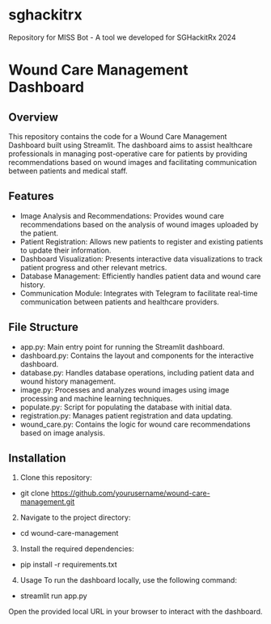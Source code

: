 # sghackitrx
Repository for MISS Bot - A tool we developed for SGHackitRx 2024
# Wound Care Management Dashboard
## Overview
This repository contains the code for a Wound Care Management Dashboard built using Streamlit. The dashboard aims to assist healthcare professionals in managing post-operative care for patients by providing recommendations based on wound images and facilitating communication between patients and medical staff.

## Features
* Image Analysis and Recommendations: Provides wound care recommendations based on the analysis of wound images uploaded by the patient.
* Patient Registration: Allows new patients to register and existing patients to update their information.
* Dashboard Visualization: Presents interactive data visualizations to track patient progress and other relevant metrics.
* Database Management: Efficiently handles patient data and wound care history.
* Communication Module: Integrates with Telegram to facilitate real-time communication between patients and healthcare providers.

## File Structure
* app.py: Main entry point for running the Streamlit dashboard.
* dashboard.py: Contains the layout and components for the interactive dashboard.
* database.py: Handles database operations, including patient data and wound history management.
* image.py: Processes and analyzes wound images using image processing and machine learning techniques.
* populate.py: Script for populating the database with initial data.
* registration.py: Manages patient registration and data updating.
* wound_care.py: Contains the logic for wound care recommendations based on image analysis.

## Installation

1. Clone this repository:

* git clone https://github.com/yourusername/wound-care-management.git

2. Navigate to the project directory:
* cd wound-care-management

3. Install the required dependencies:
* pip install -r requirements.txt

4. Usage
To run the dashboard locally, use the following command:
* streamlit run app.py

Open the provided local URL in your browser to interact with the dashboard.
